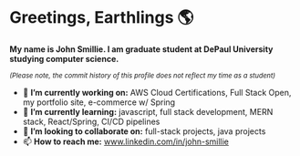# Greetings, Earthlings 🌎
 **My name is John Smillie. I am graduate student at DePaul University studying computer science.**

*<small>(Please note, the commit history of this profile does not reflect my time as a student)</small>*

- 🔭 **I’m currently working on:** AWS Cloud Certifications, Full Stack Open, my portfolio site, e-commerce w/ Spring
- 🌱 **I’m currently learning:** javascript, full stack development, MERN stack, React/Spring, CI/CD pipelines
- 👯 **I’m looking to collaborate on:** full-stack projects, java projects
- 📫 **How to reach me:** www.linkedin.com/in/john-smillie 
<!--
**johnsmillie-portfolio/johnsmillie-portfolio** is a ✨ _special_ ✨ repository because its `README.md` (this file) appears on your GitHub profile.

Here are some ideas to get you started:

- 🔭 I’m currently working on ...
- 🌱 I’m currently learning ...
- 👯 I’m looking to collaborate on ...
- 🤔 I’m looking for help with ...
- 💬 Ask me about ...
- 📫 How to reach me: ...
- 😄 Pronouns: ...
- ⚡ Fun fact: ...
-->
